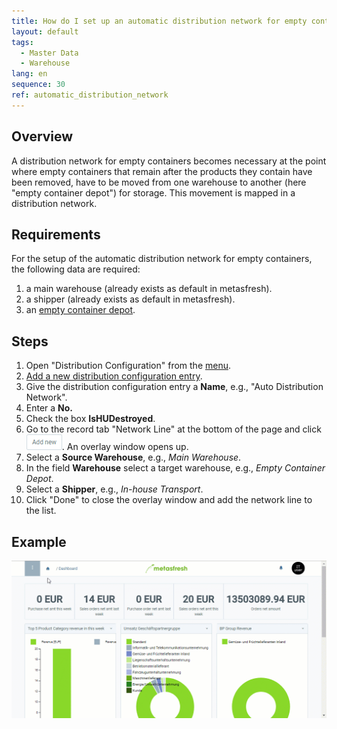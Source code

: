 ```yaml
---
title: How do I set up an automatic distribution network for empty containers?
layout: default
tags:
  - Master Data
  - Warehouse
lang: en
sequence: 30
ref: automatic_distribution_network
---
```


## Overview
A distribution network for empty containers becomes necessary at the point where empty containers that remain after the products they contain have been removed, have to be moved from one warehouse to another (here "empty container depot") for storage. This movement is mapped in a distribution network.

## Requirements
For the setup of the automatic distribution network for empty containers, the following data are required:

1. a main warehouse (already exists as default in metasfresh).
1. a shipper (already exists as default in metasfresh).
1. an [empty container depot](Add_empty_container_depot).

## Steps
1. Open "Distribution Configuration" from the [menu](Menu).
1. [Add a new distribution configuration entry](New_Record_Window).
1. Give the distribution configuration entry a **Name**, e.g., "Auto Distribution Network".
1. Enter a **No.**
1. Check the box **IsHUDestroyed**.
1. Go to the record tab "Network Line" at the bottom of the page and click ![](assets/Add_New_Button.png). An overlay window opens up.
1. Select a **Source Warehouse**, e.g., *Main Warehouse*.
1. In the field **Warehouse** select a target warehouse, e.g., *Empty Container Depot*.
1. Select a **Shipper**, e.g., *In-house Transport*.
1. Click "Done" to close the overlay window and add the network line to the list.

## Example
![](assets/Automatic_distribution_network.gif)
